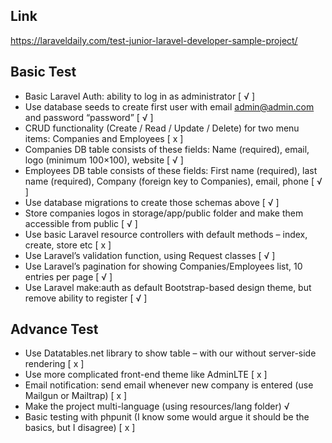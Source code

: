 ## Link
https://laraveldaily.com/test-junior-laravel-developer-sample-project/

## Basic Test
* Basic Laravel Auth: ability to log in as administrator [ √ ]
* Use database seeds to create first user with email admin@admin.com and password “password” [ √ ]
* CRUD functionality (Create / Read / Update / Delete) for two menu items: Companies and Employees [ x ]
* Companies DB table consists of these fields: Name (required), email, logo (minimum 100×100), website [ √ ]
* Employees DB table consists of these fields: First name (required), last name (required), Company (foreign key to Companies), email, phone [ √ ]
* Use database migrations to create those schemas above [ √ ]
* Store companies logos in storage/app/public folder and make them accessible from public [ √ ]
* Use basic Laravel resource controllers with default methods – index, create, store etc [ x ]
* Use Laravel’s validation function, using Request classes [ √ ]
* Use Laravel’s pagination for showing Companies/Employees list, 10 entries per page [ √ ]
* Use Laravel make:auth as default Bootstrap-based design theme, but remove ability to register [ √ ]

## Advance Test
* Use Datatables.net library to show table – with our without server-side rendering [ x ]
* Use more complicated front-end theme like AdminLTE [ x ]
* Email notification: send email whenever new company is entered (use Mailgun or Mailtrap) [ x ]
* Make the project multi-language (using resources/lang folder) √
* Basic testing with phpunit (I know some would argue it should be the basics, but I disagree) [ x ]